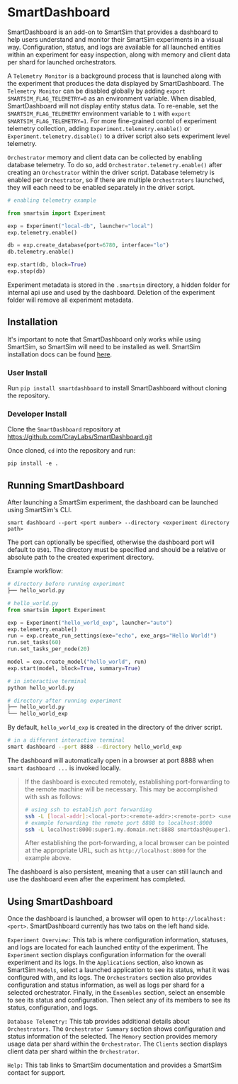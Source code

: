 # SmartDashboard

SmartDashboard is an add-on to SmartSim that provides a dashboard to help users understand and monitor their SmartSim experiments in a visual way. Configuration, status, and logs are available for all launched entities within an experiment for easy inspection, along with memory and client data per shard for launched orchestrators.

A ``Telemetry Monitor`` is a background process that is launched along with the experiment
that produces the data displayed by SmartDashboard. The ``Telemetry Monitor`` can be disabled globally by
adding ``export SMARTSIM_FLAG_TELEMETRY=0`` as an environment variable. When disabled, SmartDashboard
will not display entity status data. To re-enable, set the ``SMARTSIM_FLAG_TELEMETRY`` environment variable to ``1``
with ``export SMARTSIM_FLAG_TELEMETRY=1``. For more fine-grained contol of experiment telemetry collection,
adding ``Experiment.telemetry.enable()`` or ``Experiment.telemetry.disable()`` to a driver script also sets experiment level telemetry.

`Orchestrator` memory and client data can be collected by enabling database telemetry. To do so, add ``Orchestrator.telemetry.enable()``
after creating an `Orchestrator` within the driver script. Database telemetry is enabled per `Orchestrator`, so if there are multiple
`Orchestrators` launched, they will each need to be enabled separately in the driver script.

```python
# enabling telemetry example

from smartsim import Experiment

exp = Experiment("local-db", launcher="local")
exp.telemetry.enable()

db = exp.create_database(port=6780, interface="lo")
db.telemetry.enable()

exp.start(db, block=True)
exp.stop(db)
```

Experiment metadata is stored in the ``.smartsim`` directory, a hidden folder for internal api use and used by the dashboard.
Deletion of the experiment folder will remove all experiment metadata.

## Installation

It's important to note that SmartDashboard only works while using SmartSim, so SmartSim will need to be installed as well.
SmartSim installation docs can be found [here](https://www.craylabs.org/docs/installation_instructions/basic.html).

### User Install

Run `pip install smartdashboard` to install SmartDashboard without cloning the repository.

### Developer Install

Clone the `SmartDashboard` repository at https://github.com/CrayLabs/SmartDashboard.git

Once cloned, `cd` into the repository and run:

```pip install -e .```

## Running SmartDashboard

After launching a SmartSim experiment, the dashboard can be launched using SmartSim's CLI.
  
```smart dashboard --port <port number> --directory <experiment directory path>```
  
The port can optionally be specified, otherwise the dashboard port will default to `8501`.
The directory must be specified and should be a relative or absolute path to the created experiment directory.

Example workflow:

```bash
# directory before running experiment
├── hello_world.py
```

```python
# hello_world.py
from smartsim import Experiment

exp = Experiment("hello_world_exp", launcher="auto")
exp.telemetry.enable()
run = exp.create_run_settings(exe="echo", exe_args="Hello World!")
run.set_tasks(60)
run.set_tasks_per_node(20)

model = exp.create_model("hello_world", run)
exp.start(model, block=True, summary=True)
```

```bash
# in interactive terminal
python hello_world.py
```

```bash
# directory after running experiment
├── hello_world.py
└── hello_world_exp
```

By default, `hello_world_exp` is created in the directory of the driver script.

```bash
# in a different interactive terminal
smart dashboard --port 8888 --directory hello_world_exp
```

The dashboard will automatically open in a browser at port 8888 when `smart dashboard ...` 
is invoked locally.

> If the dashboard is executed remotely, establishing port-forwarding to the
> remote machine will be necessary. This may be accomplished with ssh as follows:
>
> ```bash
> # using ssh to establish port forwarding 
> ssh -L [local-addr]:<local-port>:<remote-addr>:<remote-port> <user-id>@<remote-addr>
> # example forwarding the remote port 8888 to localhost:8000
> ssh -L localhost:8000:super1.my.domain.net:8888 smartdash@super1.my.domain.net
> ```
>
> After establishing the port-forwarding, a local browser can be pointed at the appropriate 
> URL, such as `http://localhost:8000` for the example above.

The dashboard is also persistent, meaning that a user can still launch and use the dashboard even after the experiment has completed.

## Using SmartDashboard

Once the dashboard is launched, a browser will open to `http://localhost:<port>`. SmartDashboard currently has two tabs on the left hand side.
  
`Experiment Overview:` This tab is where configuration information, statuses, and logs are located for each launched entity of the experiment. The `Experiment` section displays configuration information for the overall experiment and its logs. In the `Applications` section, also known as SmartSim `Models`, select a launched application to see its status, what it was configured with, and its logs. The `Orchestrators` section also provides configuration and status information, as well as logs per shard for a selected orchestrator. Finally, in the `Ensembles` section, select an ensemble to see its status and configuration. Then select any of its members to see its status, configuration, and logs.
  
`Database Telemetry:` This tab provides additional details about `Orchestrators`.
The `Orchestrator Summary` section shows configuration and status information of the selected. The `Memory`
section provides memory usage data per shard within the `Orchestrator`. The `Clients`
section displays client data per shard within the `Orchestrator`.  

`Help:` This tab links to SmartSim documentation and provides a SmartSim contact for support.
